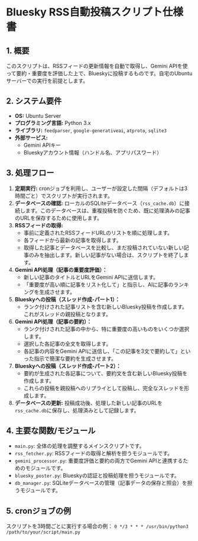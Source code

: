 # Bluesky RSS自動投稿スクリプト仕様書

## 1. 概要
このスクリプトは、RSSフィードの更新情報を自動で取得し、Gemini APIを使って要約・重要度を評価した上で、Blueskyに投稿するものです。自宅のUbuntuサーバーでの実行を前提とします。

## 2. システム要件
- **OS:** Ubuntu Server
- **プログラミング言語:** Python 3.x
- **ライブラリ:** `feedparser`, `google-generativeai`, `atproto`, `sqlite3`
- **外部サービス:**
    - Gemini APIキー
    - Blueskyアカウント情報（ハンドル名、アプリパスワード）

## 3. 処理フロー
1.  **定期実行:** cronジョブを利用し、ユーザーが設定した間隔（デフォルトは3時間ごと）でスクリプトが実行されます。
2.  **データベースの確認:** ローカルのSQLiteデータベース（`rss_cache.db`）に接続します。このデータベースは、重複投稿を防ぐため、既に処理済みの記事のURLを保存するために使用します。
3.  **RSSフィードの取得:**
    - 事前に定義されたRSSフィードURLのリストを順に処理します。
    - 各フィードから最新の記事を取得します。
    - 取得した記事とデータベースを比較し、まだ投稿されていない新しい記事のみを抽出します。新しい記事がない場合は、スクリプトを終了します。
4.  **Gemini API処理（記事の重要度評価）：**
    - 新しい記事のタイトルとURLをGemini APIに送信します。
    - 「重要度が高い順に記事をリスト化して」と指示し、AIに記事のランキングを生成させます。
5.  **Blueskyへの投稿（スレッド作成-パート1）：**
    - ランク付けされた記事リストを含む新しいBluesky投稿を作成します。これがスレッドの親投稿となります。
6.  **Gemini API処理（記事の要約）：**
    - ランク付けされた記事の中から、特に重要度の高いものをいくつか選択します。
    - 選択した各記事の全文を取得します。
    - 各記事の内容をGemini APIに送信し、「この記事を3文で要約して」といった指示で簡潔な要約を生成させます。
7.  **Blueskyへの投稿（スレッド作成-パート2）：**
    - 要約が生成された各記事について、要約文を含む新しいBluesky投稿を作成します。
    - これらの投稿を親投稿へのリプライとして投稿し、完全なスレッドを形成します。
8.  **データベースの更新:** 投稿成功後、処理した新しい記事のURLを`rss_cache.db`に保存し、処理済みとして記録します。

## 4. 主要な関数/モジュール
- `main.py`: 全体の処理を調整するメインスクリプトです。
- `rss_fetcher.py`: RSSフィードの取得と解析を担うモジュールです。
- `gemini_processor.py`: 重要度評価と要約の両方でGemini APIと連携するためのモジュールです。
- `bluesky_poster.py`: Blueskyの認証と投稿処理を担うモジュールです。
- `db_manager.py`: SQLiteデータベースの管理（記事データの保存と照会）を担うモジュールです。

## 5. cronジョブの例
スクリプトを3時間ごとに実行する場合の例：
`0 */3 * * * /usr/bin/python3 /path/to/your/script/main.py`
